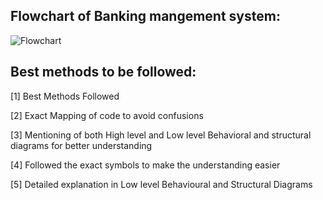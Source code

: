 ## Flowchart of Banking mangement system:
![Flowchart](https://user-images.githubusercontent.com/101341682/161296159-270c94ae-93a3-4c28-90a1-df7213c761b4.png)


## Best methods to be followed:
[1] Best Methods Followed

[2] Exact Mapping of code to avoid confusions

[3] Mentioning of both High level and Low level Behavioral and structural diagrams for better understanding

[4] Followed the exact symbols to make the understanding easier

[5] Detailed explanation in Low level Behavioural and Structural Diagrams
